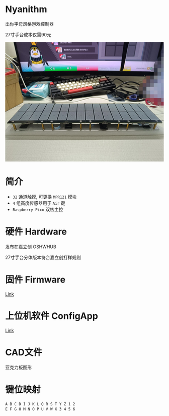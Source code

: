 # Nyanithm
出你字母风格游戏控制器

27寸手台成本仅需90元

![](pics/0D860ACADB22F9ECFB4444315CEADFBA.jpg)

# 简介
+ `32` 通道触摸, 可更换 `MPR121` 模块
+ `4` 组高度传感器用于 `Air` 键
+ `Raspberry Pico` 双核主控

# 硬件 Hardware
发布在嘉立创 OSHWHUB

27寸手台分体版本符合嘉立创打样规则


# 固件 Firmware
[Link](firmware/Nyanithm/readme.md)

# 上位机软件 ConfigApp
[Link](ConfigApp/readme.md)

# CAD文件
亚克力板图形

# 键位映射
```
A B C D I J K L Q R S T Y Z 1 2
E F G H M N O P U V W X 3 4 5 6

```